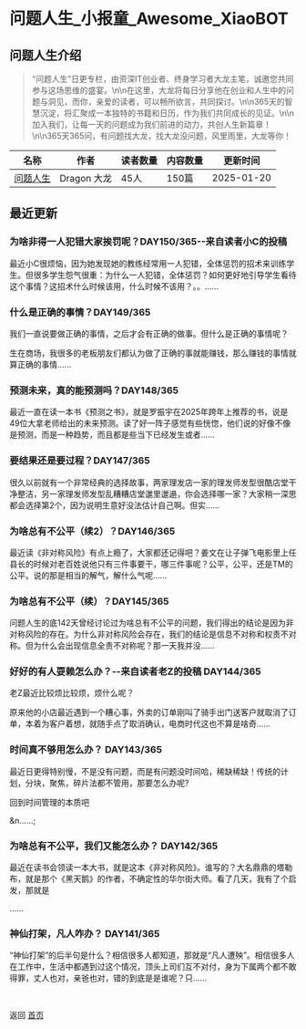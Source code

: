 # 问题人生_小报童_Awesome_XiaoBOT

## 问题人生介绍
> “问题人生”日更专栏，由资深IT创业者、终身学习者大龙主笔，诚邀您共同参与这场思维的盛宴。\n\n在这里，大龙将每日分享他在创业和人生中的问题与洞见，而你，亲爱的读者，可以畅所欲言，共同探讨。\n\n365天的智慧沉淀，将汇聚成一本独特的书籍和日历，作为我们共同成长的见证。\n\n加入我们，让每一天的问题成为我们前进的动力，共创人生新篇章！\n\n365天365问，有问题找大龙，找大龙没问题，风里雨里，大龙等你！  
  


|名称|作者|读者数量|内容数量|更新时间|
|---|---|---|---|---|
|[问题人生](https://xiaobot.net/p/goldenwordstime?refer=0b133df9-27dc-423b-8101-639049001c13)|Dragon 大龙|45人|150篇|2025-01-20|

## 最近更新
### 为啥非得一人犯错大家挨罚呢？DAY150/365--来自读者小C的投稿

最近小C很烦恼，因为她发现她的教练经常用一人犯错，全体惩罚的招术来训练学生。但很多学生怨气很重：为什么一人犯错，全体惩罚？如何更好地引导学生看待这个事情？这招术什么时候该用，什么时候不该用？。。......

### 什么是正确的事情？DAY149/365

我们一直说要做正确的事情，之后才会有正确的做事。但什么是正确的事情呢？



生在商场，我很多的老板朋友们都认为做了正确的事就能赚钱，那么赚钱的事情就算正确的事情......

### 预测未来，真的能预测吗？DAY148/365

最近一直在读一本书《预测之书》，就是罗振宇在2025年跨年上推荐的书，说是49位大拿老师给出的未来预测。读了好一阵子感觉有些恍惚，他们说的好像不像是预测，而是一种趋势，而且都是些当下已经发生或者......

### 要结果还是要过程？DAY147/365

很久以前就有一个非常经典的选择故事，两家理发店一家的理发师发型很酷店堂干净整洁，另一家理发师发型乱糟糟店堂邋里邋遢，你会选择哪一家？大家稍一深思都会选择第2个，因为说明生意好没法估计自己啊。但实......

### 为啥总有不公平（续2）？DAY146/365

最近读《非对称风险》有点上瘾了，大家都还记得吧？姜文在让子弹飞电影里上任县长的时候对老百姓说他只有三件事要干，哪三件事呢？公平，公平，还是TM的公平。说的那是相当的解气，解什么气呢......

### 为啥总有不公平（续）？DAY145/365

问题人生的底142天曾经讨论过为啥总有不公平的问题，我们得出的结论是因为非对称风险的存在。为什么非对称风险会存在，我们的结论是信息不对称和权责不对称。但为什么会出现信息全责不对称呢？那一天我并没......

### 好好的有人耍赖怎么办？--来自读者老Z的投稿 DAY144/365

老Z最近比较烦比较烦，烦什么呢？

原来他的小店最近遇到一个糟心事，外卖的订单刚叫了骑手出门送客户就取消了订单，本着为客户着想，就随手点了取消确认，电商时代这也不算是啥奇......

### 时间真不够用怎么办？ DAY143/365

最近日更得特别慢，不是没有问题，而是有问题没时间哈，稀缺稀缺！传统的计划，分块，聚焦，碎片法都不管用，那要怎么办呢?



回到时间管理的本质吧

&n......;

### 为啥总有不公平，我们又能怎么办？ DAY142/365

最近在读书会领读一本大书，就是这本《非对称风险》。谁写的？大名鼎鼎的塔勒布，就是那个《黑天鹅》的作者，不确定性的华尔街大师。看了几天，我有了个启发，那就是



......

### 神仙打架，凡人咋办？ DAY141/365

“神仙打架”的后半句是什么？相信很多人都知道，那就是“凡人遭殃”。相信很多人在工作中，生活中都遇到过这个情况，顶头上司们互不对付，身为下属两个都不敢得罪，丈人也对，亲爸也对，错的到底是是谁呢？只......


<a href="https://github.com/Reno9527/awesome-xiaobot" style="color: white; text-decoration: none;">awesome-xiaobot</a>

返回 [首页](../README.md)
